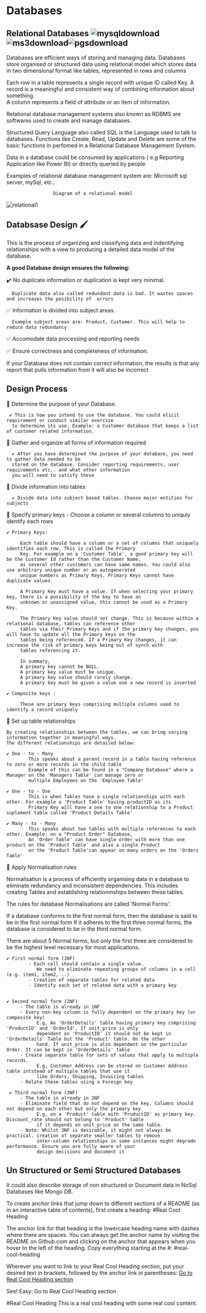 
# Databases

## Relational Databases ![mysqldownload](https://user-images.githubusercontent.com/114578618/195858167-b4ae6082-d376-44f2-951e-f762d1d07594.png)![ms3download](https://user-images.githubusercontent.com/114578618/195859896-602ebada-d592-4421-8558-b38c4f4f6e9b.png)![pgsdownload](https://user-images.githubusercontent.com/114578618/195858073-de817956-6540-423b-ad0c-d0c9f196539d.png)

Databases are efficient ways of storing and managing data. Databases store organised or structured data using relational model which stores data in two dimensional format like tables, represented in rows and columns

Each row in a table represents a single record with unique ID called Key. A record is a meaningful and consistent way of combining information about something.  
A column represents a field of attribute or an item of information. 

Relational database management systems also known as RDBMS are softwares used to create and manage databases.

Structured Query Language also called SQL is the Language used to talk to databases. Functions like Create, Read, Update and Delete are some of the basic functions in perfomed in a Relational Database Management System.

Data in a database could be consumed by applications ( e.g Reporting Application like Power BI) or directly queried by people

Examples of relational database management system are: Microsoft sql server, mySql, etc..


                     Diagram of a relational model
![relational1](https://user-images.githubusercontent.com/114623144/194963864-2e4c379c-ca55-4eff-ab98-b13d037e78ec.png)

## Databsase Design 🖌️

This is the process of organizing and classifying data and indentifying relationships with a view to producing a detailed data model of the database. 

**A good Database design ensures the following:**

 ✔️ No duplicate information or duplication is kept very minimal. 
 
      Duplicate data also called redundant data is bad. It wastes spaces and increases the posibility of  errors

✅ Information is divided into subject areas.

      Example subject areas are: Product, Customer. This will help to reduce data redundancy

✅ Accomodate data processing and reporting needs 

✅ Ensure correctness and completeness of information. 

   If your Database does not contain correct information, 
   the results is that any report that pulls information from it will also be incorrect
  
##  Design Process

📘 Determine the purpose of your Database.

     ✔️ This is how you intend to use the database. You could elicit requirement or conduct similar exercise
      to determine its use. Example: a Customer database that keeps a list of customer related information.

📘 Gather and organize all forms of information required

      ✔️ After you have determined the purpose of your database, you need to gather data needed to be
      stored on the database. Consider reporting requirements, user requirements etc.. and what other information
      you will need to satisfy these

📘 Divide information into tables

      ✔️ Divide data into subject based tables. Choose major entities for subjects


📘 Specify primary keys - Choose a column or several columns to uniquly identify each rows
  
    ✔️ Primary Keys:
    
         Each table should have a column or a set of columns that uniquely identifies each row. This is called the Primary
         Key. For example on a 'Customer Table', a good primary key will be the Customer Id rather than the Customer Name, 
         as several other customers can have same names. You could also use arbitrary unique number or an autogenerated 
         unique numbers as Primary Keys. Primary Keys cannot have duplicate values.
    
         A Primary Key must have a value. If when selecting your primary key, there is a possibility of the key to have an
         unknown or unassigned value, this cannot be used as a Primary Key. 
    
         The Primary Key value should not change. This is because within a relational database, tables can reference other
         tables via their Primary Keys and if the primary key changes, you will have to update all the Primary keys on the
         tables being referenced. If a Primary Key changes, it can increase the risk of primary keys being out of synch with 
         tables referencing it.
    
         In summary, 
         A primary key cannot be NULL. 
         A primary key value must be unique. 
         A primary key value should rarely change. 
         A primary key must be given a value one a new record is inserted
    
    ✔️ Composite keys : 
    
         These are primary keys comprising multiple columns used to identify a record uniquely

📘 Set up table relationships

    By creating relationships between the tables, we can bring varying information together in meaningful ways.
    The different relationships are detailed below:
    
    ✔️ One - to - Many
            This speaks about a parent record in a table having reference to zero or more records in the child table
            Example of this can be found in a "Company Database" where a Manager on the 'Managers Table' can manage zero or
            multiple Employees on the 'Employee Table'
        
    ✔️ One - to - One
            This is when Tables have a single relationships with each other. For example a 'Product Table' having productID as its 
            Primary Key will have a one to one relationship to a Product suplement table called 'Product Details Table'
            
    ✔️ Many - to - Many
            This speaks about two tables with multiple references to each other. Example: on a "Product Order" Database, 
            An 'Order Table' can have single order with more than one product on the 'Product Table' and also a single Product
            on the 'Product Table'can appear on many orders on the 'Orders Table'
        

📘 Apply Normalisation rules

   Normalisation is a process of efficiently organising data in a database to eliminate redundancy and inconsistent dependencies. 
   This includes creating Tables and establishing relationmships between these tables.
   
   The rules for database Normalisations are called 'Normal Forms'. 
   
   If a database conforms to the first normal form, then the database is said to be in the first normal form
   If it adheres to the first three normal forms, the database is considered to be in the third normal form.
   
   There are about 5 Normal forms, but only the first three are considered to be the highest level necessary for most applications. 
   
    ✔️ First normal form (1NF)
            - Each cell should contain a single value. 
               We need to eliminate repeating groups of columns in a cell (e.g. item1, item2, ..)
            - Creation of separate tables for related data
            - Identify each set of related data with a primary key
            
            
    ✔️ Second normal form (2NF)
         - The table is already in 1NF
         - Every non-key column is fully dependent on the primary key (or composite key)
               E.g, An 'OrderDetails' table having primary key comprising 'ProductID' and 'OrderId'. If unit_price is only
               dependent on 'ProductID' it should not be kept in 'OrderDetails' Table but the 'Product' table. On the other
               hand. If unit_price is also dependent on the particular Order. It can be kept in 'OrderDetails' table
         - Create separate table for sets of values that apply to multiple records. 
               E.g, Customer Address can be stored on Customer Address table intstead of multiple tables that use it 
               like Orders, Shipping, Invoicing tables
         - Relate these tables using a Foreign key
         
     ✔️ Third normal form (3NF)
         - The table is already in 2NF
         - Eliminate field that do not depend on the key. Columns should not depend on each other but only the primary key
               E.g, on a 'Product' table with 'ProductID' as primary key. Discount_rate should not belong to 'Product' table
               if it depends on unit_price on the same table.
         - Note: Whilst 3NF is desirable, it might not always be practical. creation of separate smaller tables to remove 
               inter-column relationships in some instances might degrade performance. Ensure you are fully aware of your
               design decisions and document it
  


## Un Structured or Semi Structured Databases
It could also describe storage of non structured or Document data in NoSql  Databases like Mongo DB.








To create anchor links that jump down to different sections of a README (as in an interactive table of contents), first create a heading:
#Real Cool Heading

The anchor link for that heading is the lowercase heading name with dashes where there are spaces. You can always get the anchor name by visiting the README on Github.com and clicking on the anchor that appears when you hover to the left of the heading. Copy everything starting at the #:
#real-cool-heading

Wherever you want to link to your Real Cool Heading section, put your desired text in brackets, followed by the anchor link in parentheses:
[Go to Real Cool Heading section](#real-cool-heading)

See! Easy: Go to Real Cool Heading section

#Real Cool Heading
This is a real cool heading with some real cool content.
